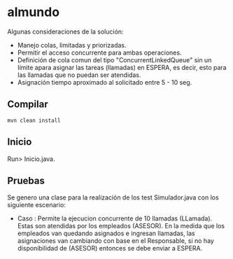 # almundo

Algunas consideraciones de la solución:
- Manejo colas, limitadas y priorizadas.
- Permitir el acceso concurrente para ambas operaciones.
- Definición de cola comun del tipo "ConcurrentLinkedQueue" sin un límite apara asignar las tareas (llamadas) en ESPERA,
  es decir, esto para las llamadas que no puedan ser atendidas.
- Asignación tiempo aproximado al solicitado entre 5 - 10 seg.

## Compilar

    mvn clean install


## Inicio

Run> Inicio.java. 

## Pruebas 

Se genero una clase para la realización de los test Simulador.java con los siguiente escenario:

* Caso :
Permite la ejecucion concurrente de 10 llamadas (LLamada). Estas son atendidas por los empleados (ASESOR). 
En la medida que los empleados van quedando asignados e ingresan llamadas, las asignaciones van cambiando con base en el 
Responsable, si no hay disponibilidad de (ASESOR) entonces se debe enviar a ESPERA.
